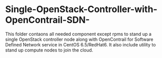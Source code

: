 # Single-OpenStack-Controller-with-OpenContrail-SDN-
This folder contaons all needed component except rpms to stand up a single OpenStack controller node along with OpenContrail for Software Defined Network service in CentOS 6.5/RedHat6. It also include utility to stand up compute nodes to join the cloud.
